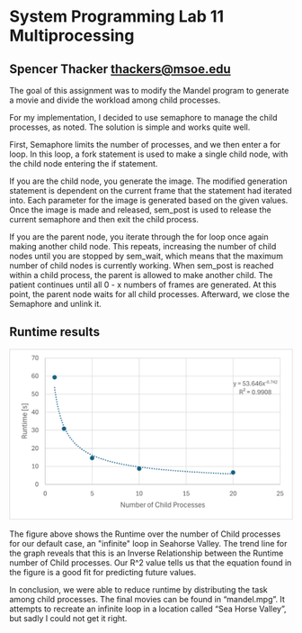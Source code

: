 # System Programming Lab 11 Multiprocessing
## Spencer Thacker <thackers@msoe.edu>

The goal of this assignment was to modify the Mandel program to generate a movie and divide the workload among child processes.


For my implementation, I decided to use semaphore to manage the child processes, as noted. The solution is simple and works quite well.


First, Semaphore limits the number of processes, and we then enter a for loop. In this loop, a fork statement is used to make a single child node, with the child node entering the if statement.


If you are the child node, you generate the image. The modified generation statement is dependent on the current frame that the statement had iterated into. Each parameter for the image is generated based on the given values. Once the image is made and released, sem_post is used to release the current semaphore and then exit the child process.


If you are the parent node, you iterate through the for loop once again making another child node. This repeats, increasing the number of child nodes until you are stopped by sem_wait, which means that the maximum number of child nodes is currently working. When sem_post is reached within a child process, the parent is allowed to make another child. The patient continues until all 0 - x numbers of frames are generated. At this point, the parent node waits for all child processes. Afterward, we close the Semaphore and unlink it.

## Runtime results
![Alt text](Runtime_Vs_Child_Processes.png)


The figure above shows the Runtime over the number of Child processes for our default case, an "infinite" loop in Seahorse Valley. The trend line for the graph reveals that this is an Inverse Relationship between the Runtime number of Child processes. Our R^2 value tells us that the equation found in the figure is a good fit for predicting future values.

In conclusion, we were able to reduce runtime by distributing the task among child processes. The final movies can be found in “mandel.mpg”. It attempts to recreate an infinite loop in a location called “Sea Horse Valley”, but sadly I could not get it right.


